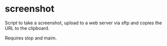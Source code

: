 screenshot
=======

Script to take a screenshot, upload to a web server via sftp and copies the URL to the clipboard.

Requires slop and maim.
